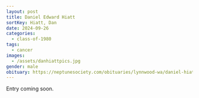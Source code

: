 ```yaml
---
layout: post
title: Daniel Edward Hiatt
sortKey: Hiatt, Dan
date: 2024-09-26
categories:
  - class-of-1980
tags:
  - cancer
images:
  - /assets/danhiattpics.jpg
gender: male
obituary: https://neptunesociety.com/obituaries/lynnwood-wa/daniel-hiatt-12008773
---
```

E﻿ntry coming soon.